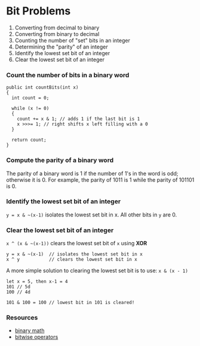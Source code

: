 # Bit Problems

1. Converting from decimal to binary
2. Converting from binary to decimal
3. Counting the number of "set" bits in an integer
4. Determining the "parity" of an integer
5. Identify the lowest set bit of an integer
6. Clear the lowest set bit of an integer

### Count the number of bits in a binary word

```
public int countBits(int x)
{
  int count = 0;
  
  while (x != 0)
  {
    count += x & 1; // adds 1 if the last bit is 1
    x >>>= 1; // right shifts x left filling with a 0
  }
  
  return count;
}
```

### Compute the parity of a binary word
The parity of a binary word is 1 if the number of 1's in the word is odd; otherwise it is 0. 
For example, the parity of 1011 is 1 while the parity of 101101 is 0.

### Identify the lowest set bit of an integer

`y = x & ~(x-1)` isolates the lowest set bit in x. All other bits in `y` are 0. 

### Clear the lowest set bit of an integer

`x ^ (x & ~(x-1))` clears the lowest set bit of `x` using **XOR**
```
y = x & ~(x-1)  // isolates the lowest set bit in x
x ^ y           // clears the lowest set bit in x
```
A more simple solution to clearing the lowest set bit is to use:
`x & (x - 1)`

```
let x = 5, then x-1 = 4
101 // 5d
100 // 4d

101 & 100 = 100 // lowest bit in 101 is cleared!
```
### Resources

* [binary math](http://www.math.grin.edu/~rebelsky/Courses/152/97F/Readings/student-binary)
* [bitwise operators](http://playground.arduino.cc/Code/BitMath)
